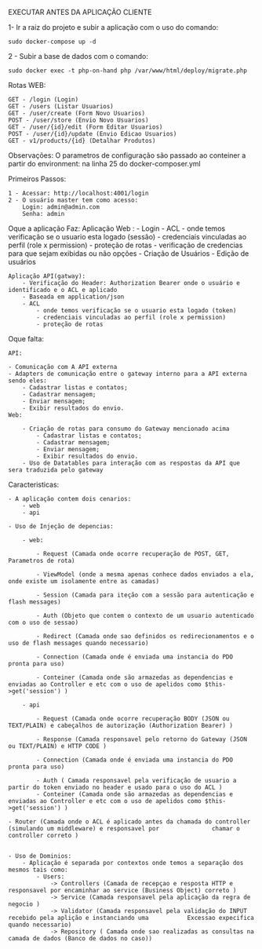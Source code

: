 
EXECUTAR ANTES DA APLICAÇÃO CLIENTE

1- Ir a raiz do projeto e subir a aplicação com o uso do comando:

    sudo docker-compose up -d


2 - Subir a base de dados com o comando:

    sudo docker exec -t php-on-hand php /var/www/html/deploy/migrate.php

Rotas WEB: 

    GET - /login (Login)
    GET - /users (Listar Usuarios)
    GET - /user/create (Form Novo Usuarios)
    POST - /user/store (Envio Novo Usuarios)
    GET - /user/{id}/edit (Form Editar Usuarios)
    POST - /user/{id}/update (Envio Edicao Usuarios)
    GET - v1/products/{id} (Detalhar Produtos)
   
Observações:
    O parametros de configuração são passado ao conteiner a partir do environment: na linha 25 do docker-composer.yml

Primeiros Passos:

    1 - Acessar: http://localhost:4001/login
    2 - O usuário master tem como acesso:
        Login: admin@admin.com
        Senha: admin


Oque a aplicação Faz:
    Aplicação Web :
        - Login
        - ACL 
            - onde temos verificação se o usuario esta logado (sessão)
            - credenciais vinculadas ao perfil (role x permission)
            - proteção de rotas
            - verificação de credencias para que sejam exibidas ou não opções
        - Criação de Usuários
        - Edição de usuários

    
    Aplicação API(gatway):
        - Verificação do Header: Authorization Bearer onde o usuário e identificado e o ACL e aplicado
        - Baseada em application/json
        - ACL 
            - onde temos verificação se o usuario esta logado (token)
            - credenciais vinculadas ao perfil (role x permission)
            - proteção de rotas

Oque falta:

    API:

    - Comunicação com A API externa
    - Adapters de comunicação entre o gateway interno para a API externa sendo eles:
        - Cadastrar listas e contatos;
        - Cadastrar mensagem;
        - Enviar mensagem;
        - Exibir resultados do envio.
    Web:

        - Criação de rotas para consumo do Gateway mencionado acima
            - Cadastrar listas e contatos;
            - Cadastrar mensagem;
            - Enviar mensagem;
            - Exibir resultados do envio.
        - Uso de Datatables para interação com as respostas da API que sera traduzida pelo gateway

Caracteristicas:

    - A aplicação contem dois cenarios:
        - web
        - api

    - Uso de Injeção de depencias:

        - web:

            - Request (Camada onde ocorre recuperação de POST, GET, Parametros de rota)

            - ViewModel (onde a mesma apenas conhece dados enviados a ela, onde existe um isolamente entre as camadas)

            - Session (Camada para iteção com a sessão para autenticação e flash messages)

            - Auth (Objeto que contem o contexto de um usuario autenticado com o uso de sessao)

            - Redirect (Camada onde sao definidos os redirecionamentos e o uso de flash messages quando necessario)

            - Connection (Camada onde é enviada uma instancia do PDO pronta para uso)

            - Conteiner (Camada onde são armazedas as dependencias e enviadas ao Controller e etc com o uso de apelidos como $this->get('session') )

        - api

            - Request (Camada onde ocorre recuperação BODY (JSON ou TEXT/PLAIN) e cabeçalhos de autorização (Authorization Bearer) )

            - Response (Camada responsavel pelo retorno do Gateway (JSON ou TEXT/PLAIN) e HTTP CODE )

            - Connection (Camada onde é enviada uma instancia do PDO pronta para uso)

            - Auth ( Camada responsavel pela verificação de usuario a partir do token enviado no header e usado para o uso do ACL )
            - Conteiner (Camada onde são armazedas as dependencias e enviadas ao Controller e etc com o uso de apelidos como $this->get('session') )

    - Router (Camada onde o ACL é aplicado antes da chamada do controller (simulando um middleware) e responsavel por               chamar o controller correto )


    - Uso de Dominios:
        - Aplicação é separada por contextos onde temos a separação dos mesmos tais como:
            - Users:
                -> Controllers (Camada de recepçao e resposta HTTP e responsavel por encaminhar ao service (Business Object) correto )
                -> Service (Camada responsavel pela aplicação da regra de negocio )
                -> Validator (Camada responsavel pela validação do INPUT recebido pela aplição e instanciando uma           Excessao expecifica quando necessario)
                -> Repository ( Camada onde sao realizadas as consultas na camada de dados (Banco de dados no caso))

